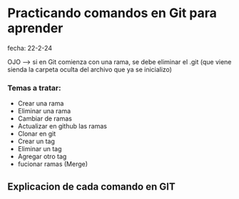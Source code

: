 # Practicando comandos en Git para aprender 
fecha: 22-2-24

OJO --> si en Git comienza con una rama, se debe eliminar el .git (que viene sienda la carpeta oculta del archivo que ya se inicializo) 

### Temas a tratar: 
- Crear una rama
- Eliminar una rama
- Cambiar de ramas
- Actualizar en github las ramas
- Clonar en git
- Crear un tag
- Eliminar un tag
- Agregar otro tag
- fucionar ramas (Merge)



## Explicacion de cada comando en GIT

 

  
  
